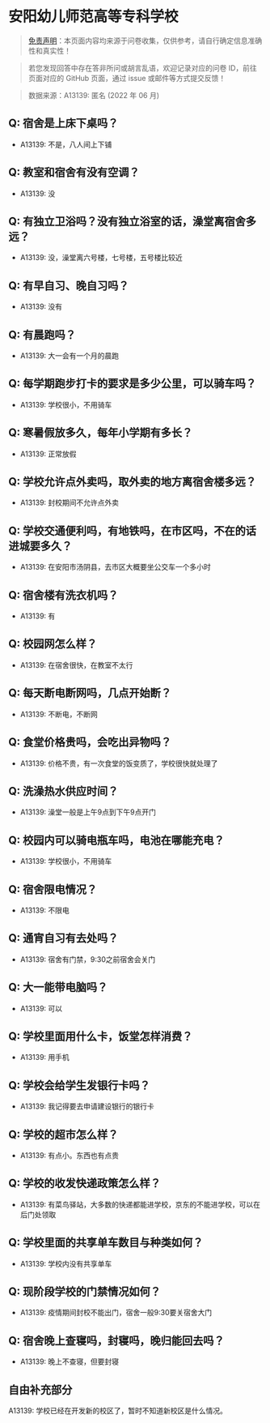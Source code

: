 # 安阳幼儿师范高等专科学校

> [免责声明](https://colleges.chat/#_3)：本页面内容均来源于问卷收集，仅供参考，请自行确定信息准确性和真实性！

> 若您发现回答中存在答非所问或胡言乱语，欢迎记录对应的问卷 ID，前往页面对应的 GitHub 页面，通过 issue 或邮件等方式提交反馈！

> 数据来源：A13139: 匿名 (2022 年 06 月)

## Q: 宿舍是上床下桌吗？

- A13139: 不是，八人间上下铺

## Q: 教室和宿舍有没有空调？

- A13139: 没

## Q: 有独立卫浴吗？没有独立浴室的话，澡堂离宿舍多远？

- A13139: 没，澡堂离六号楼，七号楼，五号楼比较近

## Q: 有早自习、晚自习吗？

- A13139: 没有

## Q: 有晨跑吗？

- A13139: 大一会有一个月的晨跑

## Q: 每学期跑步打卡的要求是多少公里，可以骑车吗？

- A13139: 学校很小，不用骑车

## Q: 寒暑假放多久，每年小学期有多长？

- A13139: 正常放假

## Q: 学校允许点外卖吗，取外卖的地方离宿舍楼多远？

- A13139: 封校期间不允许点外卖

## Q: 学校交通便利吗，有地铁吗，在市区吗，不在的话进城要多久？

- A13139: 在安阳市汤阴县，去市区大概要坐公交车一个多小时

## Q: 宿舍楼有洗衣机吗？

- A13139: 有

## Q: 校园网怎么样？

- A13139: 在宿舍很快，在教室不太行

## Q: 每天断电断网吗，几点开始断？

- A13139: 不断电，不断网

## Q: 食堂价格贵吗，会吃出异物吗？

- A13139: 价格不贵，有一次食堂的饭变质了，学校很快就处理了

## Q: 洗澡热水供应时间？

- A13139: 澡堂一般是上午9点到下午9点开门

## Q: 校园内可以骑电瓶车吗，电池在哪能充电？

- A13139: 学校很小，不用骑车

## Q: 宿舍限电情况？

- A13139: 不限电

## Q: 通宵自习有去处吗？

- A13139: 宿舍有门禁，9:30之前宿舍会关门

## Q: 大一能带电脑吗？

- A13139: 可以

## Q: 学校里面用什么卡，饭堂怎样消费？

- A13139: 用手机

## Q: 学校会给学生发银行卡吗？

- A13139: 我记得要去申请建设银行的银行卡

## Q: 学校的超市怎么样？

- A13139: 有点小。东西也有点贵

## Q: 学校的收发快递政策怎么样？

- A13139: 有菜鸟驿站，大多数的快递都能进学校，京东的不能进学校，可以在后门处领取

## Q: 学校里面的共享单车数目与种类如何？

- A13139: 学校内没有共享单车

## Q: 现阶段学校的门禁情况如何？

- A13139: 疫情期间封校不能出门，宿舍一般9:30要关宿舍大门

## Q: 宿舍晚上查寝吗，封寝吗，晚归能回去吗？

- A13139: 晚上不查寝，但要封寝

## 自由补充部分

A13139: 学校已经在开发新的校区了，暂时不知道新校区是什么情况。